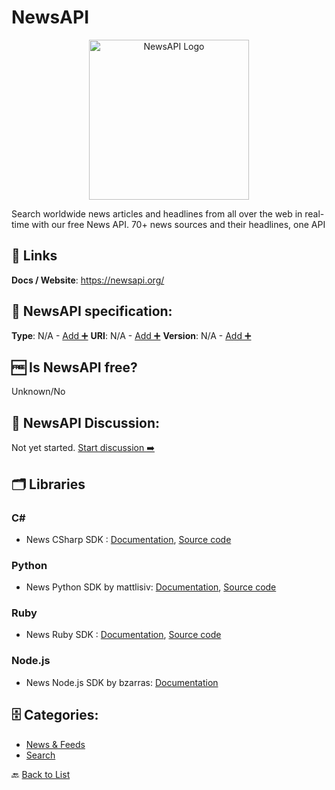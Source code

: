 # NewsAPI
<p align="center">
    <img width="256" src="https://raw.githubusercontent.com/apis-list/apis-list/main/apis/newsapi/logo_256x256.png" alt="NewsAPI Logo"/>
</p>
Search worldwide news articles and headlines from all over the web in real-time with our free News API. 70+ news sources and their headlines, one API

##  🔗 Links
**Docs / Website**: https://newsapi.org/

## 🧬 NewsAPI specification:
**Type**: N/A - [Add ➕](https://github.com/apis-list/apis-list/edit/main/apis-list.yaml)
**URI**: N/A - [Add ➕](https://github.com/apis-list/apis-list/edit/main/apis-list.yaml)
**Version**: N/A - [Add ➕](https://github.com/apis-list/apis-list/edit/main/apis-list.yaml)

## 🆓 Is NewsAPI free?
 Unknown/No 

## 💬 NewsAPI Discussion:
Not yet started. [Start discussion ➡️](https://github.com/apis-list/apis-list/discussions/new)

## 🗂️ Libraries
### C#
- News CSharp SDK : [Documentation](https://newsapi.org/docs/client-libraries/csharp), [Source code](https://github.com/News-API-gh/News-API-csharp)

### Python
- News Python SDK by mattlisiv: [Documentation](https://newsapi.org/docs/client-libraries/python), [Source code](https://github.com/mattlisiv/newsapi-python)

### Ruby
- News Ruby SDK : [Documentation](https://newsapi.org/docs/client-libraries/ruby), [Source code](https://github.com/olegmikhnovich/News-API-ruby)

### Node.js
- News Node.js SDK by bzarras: [Documentation](https://newsapi.org/docs/client-libraries/node-js)


## 🗄️ Categories:
- [News & Feeds](https://github.com/apis-list/apis-list#news--feeds-)
- [Search](https://github.com/apis-list/apis-list#search-)

🔙  [Back to List](https://github.com/apis-list/apis-list)
